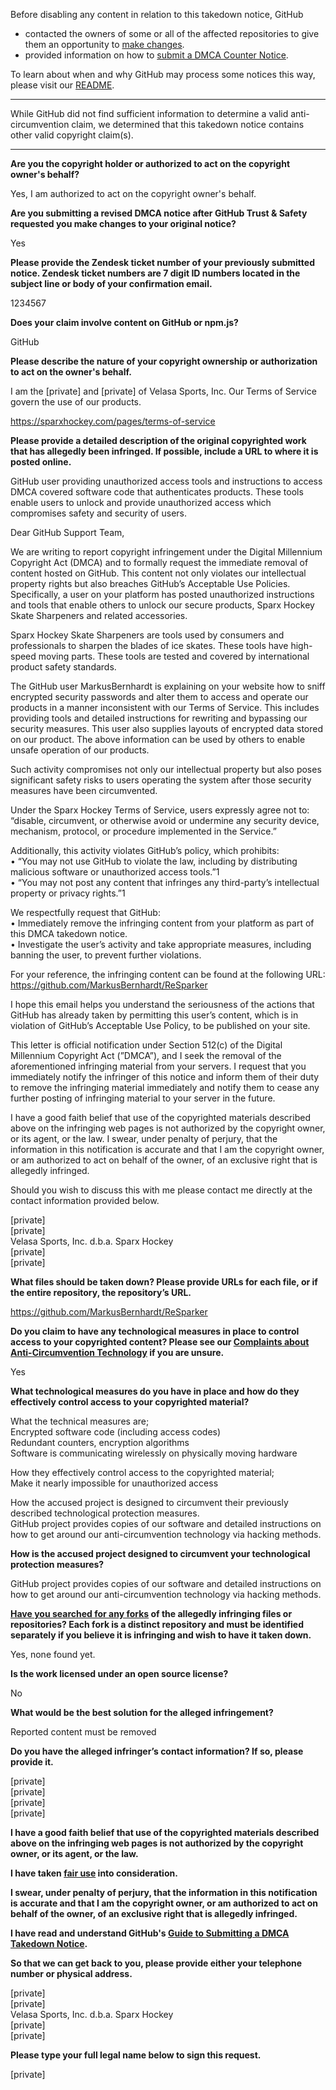 Before disabling any content in relation to this takedown notice, GitHub
- contacted the owners of some or all of the affected repositories to give them an opportunity to [make changes](https://docs.github.com/en/github/site-policy/dmca-takedown-policy#a-how-does-this-actually-work).
- provided information on how to [submit a DMCA Counter Notice](https://docs.github.com/en/articles/guide-to-submitting-a-dmca-counter-notice).

To learn about when and why GitHub may process some notices this way, please visit our [README](https://github.com/github/dmca/blob/master/README.md#anatomy-of-a-takedown-notice).

---

While GitHub did not find sufficient information to determine a valid anti-circumvention claim, we determined that this takedown notice contains other valid copyright claim(s).

---

**Are you the copyright holder or authorized to act on the copyright owner's behalf?**

Yes, I am authorized to act on the copyright owner's behalf.

**Are you submitting a revised DMCA notice after GitHub Trust & Safety requested you make changes to your original notice?**

Yes

**Please provide the Zendesk ticket number of your previously submitted notice. Zendesk ticket numbers are 7 digit ID numbers located in the subject line or body of your confirmation email.**

1234567

**Does your claim involve content on GitHub or npm.js?**

GitHub

**Please describe the nature of your copyright ownership or authorization to act on the owner's behalf.**

I am the [private] and [private] of Velasa Sports, Inc. Our Terms of Service govern the use of our products.

https://sparxhockey.com/pages/terms-of-service

**Please provide a detailed description of the original copyrighted work that has allegedly been infringed. If possible, include a URL to where it is posted online.**

GitHub user providing unauthorized access tools and instructions to access DMCA covered software code that authenticates products. These tools enable users to unlock and provide unauthorized access which compromises safety and security of users.

Dear GitHub Support Team,

We are writing to report copyright infringement under the Digital Millennium Copyright Act (DMCA) and to formally request the immediate removal of content hosted on GitHub. This content not only violates our intellectual property rights but also breaches GitHub’s Acceptable Use Policies. Specifically, a user on your platform has posted unauthorized instructions and tools that enable others to unlock our secure products, Sparx Hockey Skate Sharpeners and related accessories.

Sparx Hockey Skate Sharpeners are tools used by consumers and professionals to sharpen the blades of ice skates. These tools have high-speed moving parts. These tools are tested and covered by international product safety standards.

The GitHub user MarkusBernhardt is explaining on your website how to sniff encrypted security passwords and alter them to access and operate our products in a manner inconsistent with our Terms of Service. This includes providing tools and detailed instructions for rewriting and bypassing our security measures. This user also supplies layouts of encrypted data stored on our product. The above information can be used by others to enable unsafe operation of our products.

Such activity compromises not only our intellectual property but also poses significant safety risks to users operating the system after those security measures have been circumvented.

Under the Sparx Hockey Terms of Service, users expressly agree not to:  
“disable, circumvent, or otherwise avoid or undermine any security device, mechanism, protocol, or procedure implemented in the Service.”

Additionally, this activity violates GitHub’s policy, which prohibits:  
• “You may not use GitHub to violate the law, including by distributing malicious software or unauthorized access tools.”1  
• “You may not post any content that infringes any third-party’s intellectual property or privacy rights.”1

We respectfully request that GitHub:  
• Immediately remove the infringing content from your platform as part of this DMCA takedown notice.  
• Investigate the user’s activity and take appropriate measures, including banning the user, to prevent further violations.

For your reference, the infringing content can be found at the following URL:  
https://github.com/MarkusBernhardt/ReSparker

I hope this email helps you understand the seriousness of the actions that GitHub has already taken by permitting this user’s content, which is in violation of GitHub’s Acceptable Use Policy, to be published on your site.

This letter is official notification under Section 512(c) of the Digital Millennium Copyright Act (”DMCA”), and I seek the removal of the aforementioned infringing material from your servers. I request that you immediately notify the infringer of this notice and inform them of their duty to remove the infringing material immediately and notify them to cease any further posting of infringing material to your server in the future.

I have a good faith belief that use of the copyrighted materials described above on the infringing web pages is not authorized by the copyright owner, or its agent, or the law. I swear, under penalty of perjury, that the information in this notification is accurate and that I am the copyright owner, or am authorized to act on behalf of the owner, of an exclusive right that is allegedly infringed.

Should you wish to discuss this with me please contact me directly at the contact information provided below.

[private]  
[private]  
Velasa Sports, Inc. d.b.a. Sparx Hockey  
[private]  
[private]  

**What files should be taken down? Please provide URLs for each file, or if the entire repository, the repository’s URL.**

https://github.com/MarkusBernhardt/ReSparker

**Do you claim to have any technological measures in place to control access to your copyrighted content? Please see our <a href="https://docs.github.com/articles/guide-to-submitting-a-dmca-takedown-notice#complaints-about-anti-circumvention-technology">Complaints about Anti-Circumvention Technology</a> if you are unsure.**

Yes

**What technological measures do you have in place and how do they effectively control access to your copyrighted material?**

What the technical measures are;  
Encrypted software code (including access codes)  
Redundant counters, encryption algorithms  
Software is communicating wirelessly on physically moving hardware

How they effectively control access to the copyrighted material;  
Make it nearly impossible for unauthorized access

How the accused project is designed to circumvent their previously described technological protection measures.  
GitHub project provides copies of our software and detailed instructions on how to get around our anti-circumvention technology via hacking methods.

**How is the accused project designed to circumvent your technological protection measures?**

GitHub project provides copies of our software and detailed instructions on how to get around our anti-circumvention technology via hacking methods.

**<a href="https://docs.github.com/articles/dmca-takedown-policy#b-what-about-forks-or-whats-a-fork">Have you searched for any forks</a> of the allegedly infringing files or repositories? Each fork is a distinct repository and must be identified separately if you believe it is infringing and wish to have it taken down.**

Yes, none found yet.

**Is the work licensed under an open source license?**

No

**What would be the best solution for the alleged infringement?**

Reported content must be removed

**Do you have the alleged infringer’s contact information? If so, please provide it.**

[private]  
[private]  
[private]  
[private]  

**I have a good faith belief that use of the copyrighted materials described above on the infringing web pages is not authorized by the copyright owner, or its agent, or the law.**

**I have taken <a href="https://www.lumendatabase.org/topics/22">fair use</a> into consideration.**

**I swear, under penalty of perjury, that the information in this notification is accurate and that I am the copyright owner, or am authorized to act on behalf of the owner, of an exclusive right that is allegedly infringed.**

**I have read and understand GitHub's <a href="https://docs.github.com/articles/guide-to-submitting-a-dmca-takedown-notice/">Guide to Submitting a DMCA Takedown Notice</a>.**

**So that we can get back to you, please provide either your telephone number or physical address.**

[private]  
[private]  
Velasa Sports, Inc. d.b.a. Sparx Hockey  
[private]  
[private]  

**Please type your full legal name below to sign this request.**

[private]  
